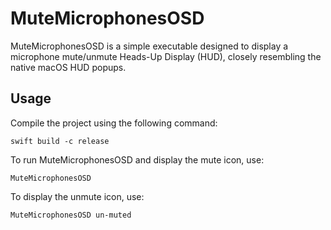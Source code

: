 # MuteMicrophonesOSD
MuteMicrophonesOSD is a simple executable designed to display a microphone mute/unmute Heads-Up Display (HUD), closely resembling the native macOS HUD popups.

## Usage
Compile the project using the following command:
```
swift build -c release
```

To run MuteMicrophonesOSD and display the mute icon, use:
```
MuteMicrophonesOSD
```

To display the unmute icon, use:
```
MuteMicrophonesOSD un-muted
```
